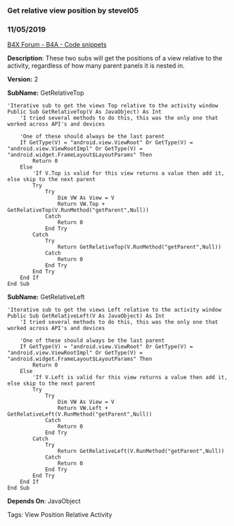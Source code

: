 ### Get relative view position by stevel05
### 11/05/2019
[B4X Forum - B4A - Code snippets](https://www.b4x.com/android/forum/threads/39389/)

**Description**: These two subs will get the positions of a view relative to the activity, regardless of how many parent panels it is nested in.  
  
**Version:** 2  
  
**SubName:** GetRelativeTop  
  

```B4X
'Iterative sub to get the views Top relative to the activity window  
Public Sub GetRelativeTop(V As JavaObject) As Int  
    'I tried several methods to do this, this was the only one that worked across API's and devices  
   
    'One of these should always be the last parent  
    If GetType(V) = "android.view.ViewRoot" Or GetType(V) = "android.view.ViewRootImpl" Or GetType(V) = "android.widget.FrameLayout$LayoutParams" Then  
        Return 0  
    Else  
        'If V.Top is valid for this view returns a value then add it, else skip to the next parent  
        Try  
            Try  
                Dim VW As View = V  
                Return VW.Top + GetRelativeTop(V.RunMethod("getParent",Null))  
            Catch  
                Return 0  
            End Try  
        Catch  
            Try  
                Return GetRelativeTop(V.RunMethod("getParent",Null))  
            Catch  
                Return 0  
            End Try  
        End Try  
    End If  
End Sub
```

  
  
**SubName:** GetRelativeLeft  
  

```B4X
'Iterative sub to get the views Left relative to the activity window  
Public Sub GetRelativeLeft(V As JavaObject) As Int  
    'I tried several methods to do this, this was the only one that worked across API's and devices  
  
    'One of these should always be the last parent  
    If GetType(V) = "android.view.ViewRoot" Or GetType(V) = "android.view.ViewRootImpl" Or GetType(V) = "android.widget.FrameLayout$LayoutParams" Then  
        Return 0  
    Else  
        'If V.Left is valid for this view returns a value then add it, else skip to the next parent  
        Try  
            Try  
                Dim VW As View = V  
                Return VW.Left + GetRelativeLeft(V.RunMethod("getParent",Null))  
            Catch  
                Return 0  
            End Try  
        Catch  
            Try  
                Return GetRelativeLeft(V.RunMethod("getParent",Null))  
            Catch  
                Return 0  
            End Try  
        End Try  
    End If  
End Sub
```

  
  
**Depends On**: JavaObject  
  
Tags: View Position Relative Activity